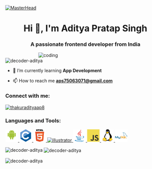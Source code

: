 [![MasterHead](https://encrypted-tbn0.gstatic.com/images?q=tbn:ANd9GcSu3QyrEfXdR6XMLwtX6SPebwxrqFhpRZEpnw&usqp=CAU)](https://rishavchanda.io)
<h1 align="center">Hi 👋, I'm Aditya Pratap Singh</h1>
<h3 align="center">A passionate frontend developer from India</h3>
<img align="right" alt="coding" width="400" src="https://i.pinimg.com/originals/06/60/ef/0660efe82fa3da42ed56eef013171835.gif">

<p align="left"> <img src="https://komarev.com/ghpvc/?username=decoder-aditya&label=Profile%20views&color=0e75b6&style=flat" alt="decoder-aditya" /> </p>

- 🌱 I’m currently learning **App Development**

- 📫 How to reach me **aps75063071@gmail.com**

<h3 align="left">Connect with me:</h3>
<p align="left">
<a href="https://instagram.com/thakuradityaap8" target="blank"><img align="center" src="https://raw.githubusercontent.com/rahuldkjain/github-profile-readme-generator/master/src/images/icons/Social/instagram.svg" alt="thakuradityaap8" height="30" width="40" /></a>
</p>

<h3 align="left">Languages and Tools:</h3>
<p align="left"> <a href="https://developer.android.com" target="_blank" rel="noreferrer"> <img src="https://raw.githubusercontent.com/devicons/devicon/master/icons/android/android-original-wordmark.svg" alt="android" width="40" height="40"/> </a> <a href="https://www.cprogramming.com/" target="_blank" rel="noreferrer"> <img src="https://raw.githubusercontent.com/devicons/devicon/master/icons/c/c-original.svg" alt="c" width="40" height="40"/> </a> <a href="https://www.w3.org/html/" target="_blank" rel="noreferrer"> <img src="https://raw.githubusercontent.com/devicons/devicon/master/icons/html5/html5-original-wordmark.svg" alt="html5" width="40" height="40"/> </a> <a href="https://www.adobe.com/in/products/illustrator.html" target="_blank" rel="noreferrer"> <img src="https://www.vectorlogo.zone/logos/adobe_illustrator/adobe_illustrator-icon.svg" alt="illustrator" width="40" height="40"/> </a> <a href="https://www.java.com" target="_blank" rel="noreferrer"> <img src="https://raw.githubusercontent.com/devicons/devicon/master/icons/java/java-original.svg" alt="java" width="40" height="40"/> </a> <a href="https://developer.mozilla.org/en-US/docs/Web/JavaScript" target="_blank" rel="noreferrer"> <img src="https://raw.githubusercontent.com/devicons/devicon/master/icons/javascript/javascript-original.svg" alt="javascript" width="40" height="40"/> </a> <a href="https://www.linux.org/" target="_blank" rel="noreferrer"> <img src="https://raw.githubusercontent.com/devicons/devicon/master/icons/linux/linux-original.svg" alt="linux" width="40" height="40"/> </a> <a href="https://www.mysql.com/" target="_blank" rel="noreferrer"> <img src="https://raw.githubusercontent.com/devicons/devicon/master/icons/mysql/mysql-original-wordmark.svg" alt="mysql" width="40" height="40"/> </a> </p>

<p><img align="left" src="https://github-readme-stats.vercel.app/api/top-langs?username=decoder-aditya&show_icons=true&locale=en&layout=compact" alt="decoder-aditya" /></p>

<p>&nbsp;<img align="center" src="https://github-readme-stats.vercel.app/api?username=decoder-aditya&show_icons=true&locale=en" alt="decoder-aditya" /></p>

<p><img align="center" src="https://github-readme-streak-stats.herokuapp.com/?user=decoder-aditya&" alt="decoder-aditya" /></p>
